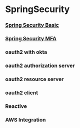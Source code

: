 # SpringSecurity

### [Spring Security Basic](./spring-security-basic/SpringSecurityBasic.md)


### [Spring Security MFA](./spring-security-mfa/SpringSecurityMFA.md)

###  oauth2  with okta

### oauth2 authorization server

### oauth2 resource server

### oauth2 client

### Reactive 
### AWS Integration